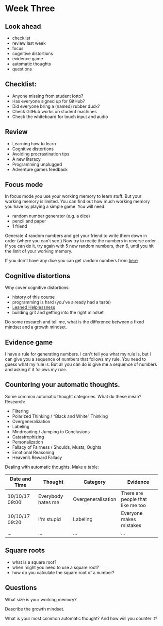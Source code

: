 # Week Three

## Look ahead

* checklist
* review last week
* focus
* cognitive distortions
* evidence game
* automatic thoughts
* questions

## Checklist:

* Anyone missing from student lotto?
* Has everyone signed up for GitHub?
* Did everyone bring a (named) rubber duck?
* Check GitHub works on student machines
* Check the whiteboard for touch input and audio

## Review

* Learning how to learn
* Cognitive distortions
* Avoiding procrastination tips
* A new literacy
* Programming unplugged
* Adventure games feedback

## Focus mode

In focus mode you use your working memory to learn stuff. But your working memory is limited. You can find out how much working memory you have by playing a simple game. You will need:

* random number generator (e.g. a dice)
* pencil and paper
* 1 friend

Generate 4 random numbers and get your friend to write them down in order (where you can't see.) Now try to recite the numbers in reverse order. If you can do it, try again with 5 new random numbers, then 6, until you hit the limit of your working memory.

If you don't have any dice you can get random numbers from [here](https://www.random.org/)

## Cognitive distortions

Why cover cognitive distortions:

- history of this course
- programming is hard (you've already had a taste)
- [Leaned Helplessness](https://www.youtube.com/watch?v=gFmFOmprTt0)
- building grit and getting into the right mindset

Do some research and tell me, what is the difference between a fixed mindset and a growth mindset.

## Evidence game

I have a rule for generating numbers. I can't tell you what my rule is, but I can give you a sequence of numbers that follows my rule. You need to guess what my rule is. But all you can do is give me a sequence of numbers and asking if it follows my rule.

## Countering your automatic thoughts.

Some common automatic thought categories. What do these mean? Research:

- Filtering
- Polarized Thinking / “Black and White” Thinking
- Overgeneralization
- Labeling
- Mindreading / Jumping to Conclusions
- Catastrophizing
- Personalization
- Fallacy of Fairness / Shoulds, Musts, Oughts
- Emotional Reasoning
- Heaven’s Reward Fallacy

Dealing with automatic thoughts. Make a table:

Date and Time | Thought | Category | Evidence
--------------|---------|----------|---------
10/10/17 09:00| Everybody hates me | Overgeneralisation | There are people that like me too
10/10/17 09:20| I'm stupid | Labeling | Everyone makes mistakes
... | ... | ... | ...

## Square roots

- what is a square root?
- when might you need to use a square root?
- how do you calculate the square root of a number?

## Questions

What size is your working memory?

Describe the growth mindset.

What is your most common automatic thought? And how will you counter it?

